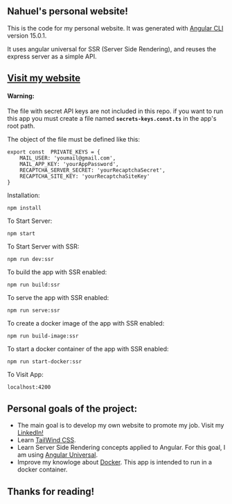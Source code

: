 ## Nahuel's personal website!

This is the code for my personal website. It was generated with [Angular CLI](https://github.com/angular/angular-cli) version 15.0.1.

It uses angular universal for SSR (Server Side Rendering), and reuses the express server as a simple API.

## [Visit my website](https://nahuel.app/en)

#### Warning: 
The file with secret API keys are not included in this repo. if you want to run this app you must create a file named  **`secrets-keys.const.ts`** in the app's root path.

The object of the file must be defined like this:

```
export const  PRIVATE_KEYS = {
    MAIL_USER: 'youmail@gmail.com',
    MAIL_APP_KEY: 'yourAppPassword',
    RECAPTCHA_SERVER_SECRET: 'yourRecaptchaSecret',
    RECAPTCHA_SITE_KEY: 'yourRecaptchaSiteKey'
}
```

Installation:

`npm install`  

To Start Server:

`npm start`  

To Start Server with SSR:

`npm run dev:ssr`

To build the app with SSR enabled:

`npm run build:ssr`  

To serve the app with SSR enabled:

`npm run serve:ssr`  

To create a docker image of the app with SSR enabled:

`npm run build-image:ssr`  

To start a docker container of the app with SSR enabled:

`npm run start-docker:ssr`  

To Visit App:

`localhost:4200`  

## Personal goals of the project:

  - The main goal is to develop my own website to promote my job. Visit my [LinkedIn!](https://www.linkedin.com/in/nahuel-alderete/)
  - Learn [TailWind CSS](https://tailwindcss.com/docs/guides/angular).
  - Learn Server Side Rendering concepts applied to Angular. For this goal, I am using [Angular Universal](https://angular.io/guide/universal).
  - Improve my knowloge about [Docker](https://www.docker.com/). This app is intended to run in a docker container.

## Thanks for reading!